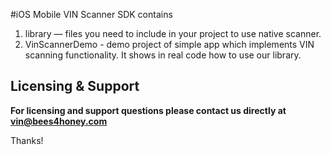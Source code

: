 #iOS Mobile VIN Scanner SDK contains

1. library — files you need to include in your project to use native scanner.
2. VinScannerDemo - demo project of simple app which implements VIN scanning functionality. It shows in real code how to use our library.

## Licensing & Support

**For licensing and support questions please contact us directly at vin@bees4honey.com**

Thanks!